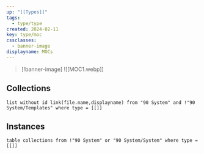 ```yaml
---
up: "[[Types]]"
tags:
  - type/type
created: 2024-02-11
key: type/moc
cssclasses:
  - banner-image
displayname: MOCs
---
```

>[!banner-image] ![[MOC1.webp]]

## Collections
```dataview
list without id link(file.name,displayname) from "90 System" and !"90 System/Templates" where type = [[]]
```
## Instances
```dataview
table collections from !"90 System" or "90 System/System" where type = [[]]
```
